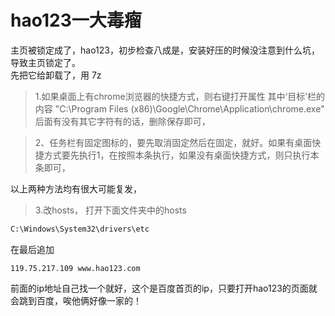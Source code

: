 # hao123一大毒瘤

主页被锁定成了，hao123，初步检查八成是，安装好压的时候没注意到什么坑，导致主页锁定了。  
先把它给卸载了，用 7z

>1.如果桌面上有chrome浏览器的快捷方式，则右键打开属性
其中‘目标’栏的内容
"C:\Program Files (x86)\Google\Chrome\Application\chrome.exe"
后面有没有其它字符有的话，删除保存即可，


>2、任务栏有固定图标的，要先取消固定然后在固定，就好。如果有桌面快捷方式要先执行1，在按照本条执行，如果没有桌面快捷方式，则只执行本条即可，

以上两种方法均有很大可能复发，

>3.改hosts，
打开下面文件夹中的hosts
```bash
C:\Windows\System32\drivers\etc
```
在最后追加 
```text
119.75.217.109 www.hao123.com
```
前面的ip地址自己找一个就好，这个是百度首页的ip，只要打开hao123的页面就会跳到百度，唉他俩好像一家的！
